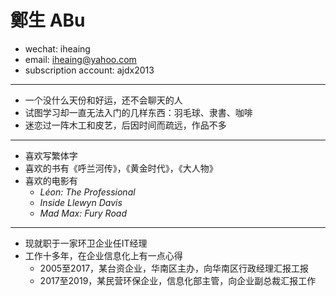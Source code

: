 # 鄭生 ABu

 - wechat: iheaing
 - email: iheaing@yahoo.com
 - subscription account: ajdx2013

 ***

 - 一个没什么天份和好运，还不会聊天的人
 - 试图学习却一直无法入门的几样东西：羽毛球、隶書、咖啡
 - 迷恋过一阵木工和皮艺，后因时间而疏远，作品不多

 ***
 - 喜欢写繁体字
 - 喜欢的书有《呼兰河传》，《黄金时代》，《大人物》
 - 喜欢的电影有
   - *Léon: The Professional*
   - *Inside Llewyn Davis*
   - *Mad Max: Fury Road*

 ***
 - 现就职于一家环卫企业任IT经理
 - 工作十多年，在企业信息化上有一点心得
   - 2005至2017，某台资企业，华南区主办，向华南区行政经理汇报工报
   - 2017至2019，某民营环保企业，信息化部主管，向企业副总裁汇报工作
